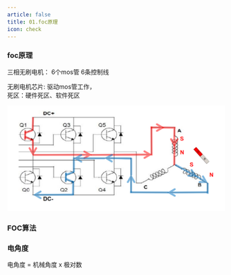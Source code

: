 ```yaml
---
article: false
title: 01.foc原理
icon: check
---
```



### foc原理
三相无刷电机：
    6个mos管
    6条控制线

无刷电机芯片:
    驱动mos管工作，<br>
    死区：硬件死区、软件死区
    


![img.png](img%2Fimg.png)



### FOC算法
    







### 电角度
电角度 = 机械角度 x 极对数




















